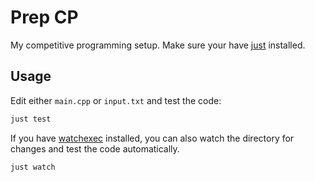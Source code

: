 # Prep CP

My competitive programming setup. Make sure your have [just](https://github.com/casey/just) installed.

## Usage

Edit either `main.cpp` or `input.txt` and test the code:

```sh
just test
```

If you have [watchexec](https://github.com/watchexec/watchexec) installed, you can also watch the directory for changes and test the code automatically.

```sh
just watch
```
